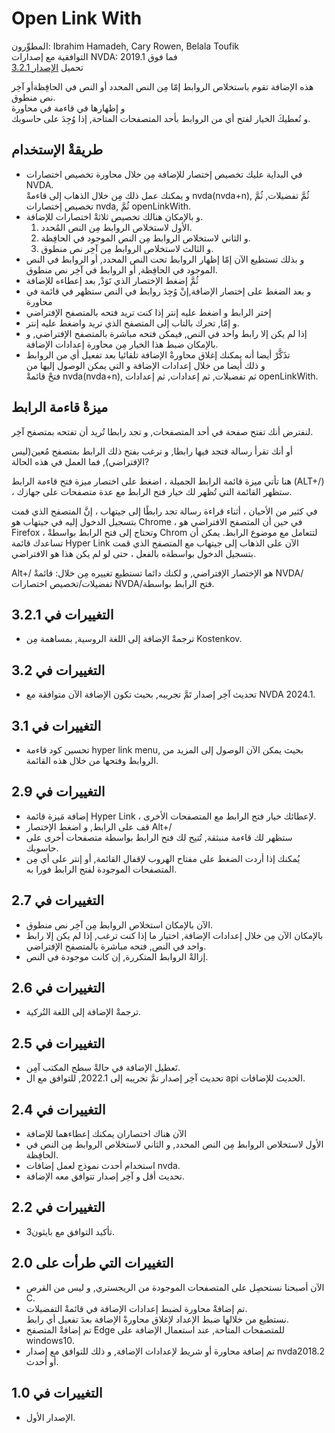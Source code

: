 # Open Link With #

المطوِّرون: Ibrahim Hamadeh, Cary Rowen, Belala Toufik  
التوافقية مع إصدارات NVDA: 2019.1 فما فوق  
تحميل [الإصدار 3.2.1][1]  

هذه الإضافة تقوم باستخلاص الروابط إمّا مِن النص المحدد أو النص في الحافِظةأو آخِر نص منطوق.  
و إظهارها في قاءمة في محاورة  
و تُعطيكَ الخيار لفتح أي من الروابط بأحد المتصفحات المتاحة, إذا وُجِدَ على حاسوبك.   

## طريقةْ الإستخدام

*	في البداية عليك تخصيص إختصار للإضافة مِن خلال محاورة تخصيص اختصارات NVDA.  
و يمكنك عمل ذلك مِن خلال الذهاب إلى قاءمةْ nvda(nvda+n), ثُمَّ تفضيلات, ثُمَّ تخصيص إختصارات nvda, ثُمَّ openLinkWith.  
*	و بالإمكان هنالك تخصيص ثلاثةْ اختصارات للإضافة.  
	1.	الأول لاستخلاص الروابط مِن النص المُحدد.  
	2.	و الثاني لاستخلاص الروابط مِن النص الموجود في الحافِظة.  
	3.	و الثالث لاستخلاص الروابط مِن آخِر نص منطوق.
*	و بذلك تستطيع الآن إمّا إظهار الروابط تحت النص المحدد, أو الروابط في النص الموجود في الحافِظة, أو الروابط في آخِر نص منطوق.  
*	ثُمَّ إضغط الإختصار الذي تَوَدْ, بعد إعطاءه للإضافة  
*	و بعد الضغط على إختصار الإضافة,إنْ وُجِدَ روابط في النص ستظهر في قائمة في محاورة  
*	إختر الرابط و اضغط عليه إنتر إذا كنت تريد فتحه بالمتصفح الإفتراضي  
*	و إمّا, تحرك بالتاب إلى المتصفح الذي تريد واضغط عليه إنتر.  
*	إذا لم يكن إلا رابط واحد في النص, فيمكن فتحه مباشرة بالمتصفح الإفتراضي, و بالإمكان ضبط هذا الخيار مِن محاورة إعدادات الإضافة.  
*	تذَكَّرْ أيضا أنه يمكنك إغلاق محاورةْ الإضافة تلقائيا بعد تفعيل أي من الروابط  
و ذلك أيضا من خلال إعدادات الإضافة و التي يمكن الوصول إليها من  
فتحْ قائمةْ nvda(nvda+n), ثم تفضيلات, ثم إعدادات, ثم إعدادات openLinkWith.  

## ميزةْ قاءمة الرابط

لنفترض أنك تفتح صفحة  في أحد المتصفحات, و تجد رابطا تُريد أن تفتحه بمتصفح آخِر.

أو أنك تقرأ رسالة فتجد فيها رابطا, و ترغب بفتح ذلك الرابط بمتصفح مُعين(ليس الإفتراضي), فما العمل في هذه الحالة?

هنا تأتي ميزة قائمة الرابط الجميلة ، اضغط على اختصار ميزة فتح قاءمة الرابط (ALT+/) ، ستظهر القائمة التي تُظهر لك خيار فتح الرابط مع عدة متصفحات على جهازك.

في كثير من الأحيان ، أثناء قراءة رسالة تجد رابطًا إلى جيتهاب ، إنَّ المتصفح الذي قمت بتسجيل الدخول إليه في جيتهاب هو Chrome ، في حين أن المتصفح الافتراضي هو Firefox ، وتحتاج إلى فتح الرابط بواسطةْ Chrom لتتعامل مع موضوع الرابط. يمكن أن تساعدك قائمة Hyper Link الآن على الذهاب إلى جيتهاب مع المتصفح الذي قمت بتسجيل الدخول بواسطةه بالفعل ، حتى لو لم يكن هذا هو الافتراضي.

Alt+/ هو الإختصار الإفتراضي, و لكنك دائما تستطيع تغييره مِن خلال: قائمةْ NVDA/تفضيلات/تخصيص اختصارات NVDA/فتح الرابط بواسطة.

## التغييرات في 3.2.1 ##

*	ترجمةْ الإضافة إلى اللغة الروسية, بمساهمة مِن Kostenkov.

## التغييرات في 3.2 ##

*	تحديث آخِر إصدار تَمَّ تجريبه, بحيث تكون الإضافة الآن متوافقة مع NVDA 2024.1.

## التغييرات في 3.1 ##

*	تحسين كود قاءمة hyper link menu, بحيث يمكن الآن الوصول إلى المزيد من الروابط وفتحها من خلال هذه القائمة.

## التغييرات في 2.9 ##

*	إضافة مَيزة قائمة Hyper Link ، لإعطائك خيار فتح الرابط مع المتصفحات الأخرى.
*	قف على الرابط, و اضغط الإختصار Alt+/
*	ستظهر لك قاءمة منبثقة, تُتيح لك فتح الرابط بواسطة متصفحات أخرى على حاسوبك.
*	يُمكنك إذا أردت الضغط على مفتاح الهروب لإقفال القائمة, أو إنتر على أي مِن المتصفحات الموجودة لفتح الرابط فورا به.

## التغييرات في  2.7 ##

*	الآن بالإمكان استخلاص الروابط مِن آخِر نص منطوق.  
*	بالإمكان الآن مِن خلال إعدادات الإضافة, اختيار ما إذا كنت ترغب, إذا لم يكن إلا رابط واحد في النص, فتحه مباشرة بالمتصفح الإفتراضي.  
*	 إزالةْ الروابط المتكررة, إن كانت موجودة في النص.  

## التغييرات في  2.6 ##

*	ترجمةْ الإضافة إلى اللغة التُركية.

## التغييرات في  2.5 ##

*	تَعطيل الإضافة في حالةْ سطح المكتب آمِن.
*	تحديث آخِر إصدار تمَّ تجريبه إلى 2022.1, للتوافق مع ال api الحديث للإضافات.

## التغييرات في  2.4 ##

*	الآن هناك اختصاران يمكنك إعطاءهما للإضافة  
*	الأول لاستخلاص الروابط مِن النص المحدد, و الثاني لاستخلاص الروابط مِن النص في الحافِظة.  
*	استخدام أحدث نموذج لعمل إضافات nvda.  
*	تحديث أقل و آخِر إصدار تتوافق معه الإضافة.  

## التغييرات في  2.2 ##
*	تأكيد التوافق مع بايثون3.  

## التغييرات التي طرأت على  2.0 ##

*	الآن أصبحنا نستحصِل على المتصفحات الموجودة من الريجستري, و ليس من القرص C.  
*	تم إضافةْ محاورة لضبط إعدادات الإضافة في قائمةْ التفضيلات.  
نستطيع من خلالها ضبط الإعداد لإغلاق محاورةْ الإضافة بعدَ تفعيل أي رابط.  
*	تم إضافةْ المتصفح Edge للمتصفحات المتاحة, عند استعمال الإضافة على windows10.  
*	تم إضافة محاورة أو شريط لإعدادات الإضافة, و ذلك للتوافق مع إصدار nvda2018.2 أو أحدث.  

## التغييرات في 1.0 ##

*	الإصدار الأول.  

[1]: https://github.com/ibrahim-s/openLinkWith/releases/download/3.2.1/openLinkWith-3.2.1.nvda-addon
